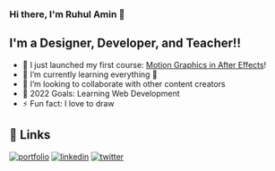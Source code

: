 ### Hi there, I'm Ruhul Amin 👋 
## I'm a Designer, Developer, and Teacher!!

- 🔭 I just launched my first course: [Motion Graphics in After Effects][course]!
- 🌱 I’m currently learning everything 🤣
- 👯 I’m looking to collaborate with other content creators
- 🥅 2022 Goals: Learning Web Development
- ⚡ Fun fact: I love to draw

[course]: https://10minuteschool.com/skills/courses/72/motion-graphics


## 🔗 Links
[![portfolio](https://img.shields.io/badge/my_portfolio-000?style=for-the-badge&logo=ko-fi&logoColor=white)](https://ruhulamin.net/)
[![linkedin](https://img.shields.io/badge/linkedin-0A66C2?style=for-the-badge&logo=linkedin&logoColor=white)](https://www.linkedin.com/followruhulamin)
[![twitter](https://img.shields.io/badge/twitter-1DA1F2?style=for-the-badge&logo=twitter&logoColor=white)](https://twitter.com/followruhulamin)